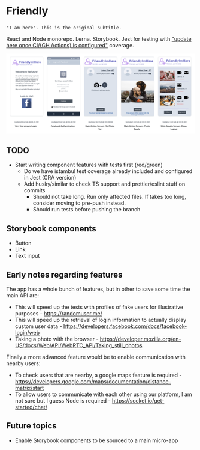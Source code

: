 # Friendly
    "I am here". This is the original subtitle.

React and Node monorepo. Lerna. Storybook. Jest for testing with ["update here once CI/(GH Actions) is configured"]() coverage.

![friendly app overview](docs/images/friendly-app-overview.png)

## TODO
- Start writing component features with tests first (red/green)
    - Do we have istambul test coverage already included and configured in Jest (CRA version)
    - Add husky/similar to check TS support and prettier/eslint stuff on commits
        - Should not take long. Run only affected files. If takes too long, consider moving to pre-push instead.
        - Should run tests before pushing the branch
## Storybook components
- Button
- Link
- Text input

## Early notes regarding features

The app has a whole bunch of features, but in other to save some time the main API are:
- This will speed up the tests with profiles of fake users for illustrative purposes - https://randomuser.me/
- This will speed up the retrieval of login information to actually display custom user data - https://developers.facebook.com/docs/facebook-login/web
- Taking a photo with the browser - https://developer.mozilla.org/en-US/docs/Web/API/WebRTC_API/Taking_still_photos

Finally a more advanced feature would be to enable communication with nearby users:
- To check users that are nearby, a google maps feature is required - https://developers.google.com/maps/documentation/distance-matrix/start
- To allow users to communicate with each other using our platform, I am not sure but I guess Node is required - https://socket.io/get-started/chat/

## Future topics
- Enable Storybook components to be sourced to a main micro-app
